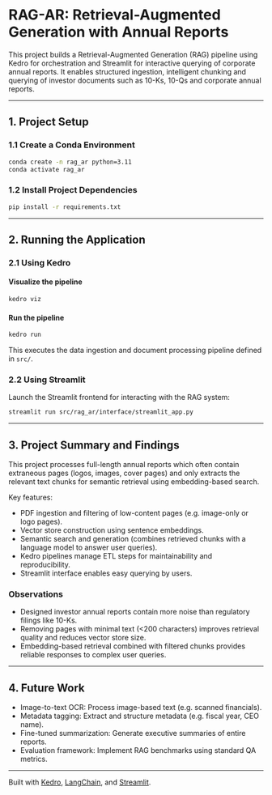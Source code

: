 # RAG-AR: Retrieval-Augmented Generation with Annual Reports

This project builds a Retrieval-Augmented Generation (RAG) pipeline using Kedro for orchestration and Streamlit for interactive querying of corporate annual reports. It enables structured ingestion, intelligent chunking and querying of investor documents such as 10-Ks, 10-Qs and corporate annual reports.

---

## 1. Project Setup

### 1.1 Create a Conda Environment

```bash
conda create -n rag_ar python=3.11
conda activate rag_ar
```

### 1.2 Install Project Dependencies

```bash
pip install -r requirements.txt
```

---

## 2. Running the Application

### 2.1 Using Kedro

#### Visualize the pipeline
```bash
kedro viz
```

#### Run the pipeline
```bash
kedro run
```

This executes the data ingestion and document processing pipeline defined in `src/`.

### 2.2 Using Streamlit

Launch the Streamlit frontend for interacting with the RAG system:

```bash
streamlit run src/rag_ar/interface/streamlit_app.py
```

---

## 3. Project Summary and Findings

This project processes full-length annual reports which often contain extraneous pages (logos, images, cover pages) and only extracts the relevant text chunks for semantic retrieval using embedding-based search. 

Key features:
- PDF ingestion and filtering of low-content pages (e.g. image-only or logo pages).
- Vector store construction using sentence embeddings.
- Semantic search and generation (combines retrieved chunks with a language model to answer user queries).
- Kedro pipelines manage ETL steps for maintainability and reproducibility.
- Streamlit interface enables easy querying by users.

### Observations

- Designed investor annual reports contain more noise than regulatory filings like 10-Ks.
- Removing pages with minimal text (<200 characters) improves retrieval quality and reduces vector store size.
- Embedding-based retrieval combined with filtered chunks provides reliable responses to complex user queries.

---

## 4. Future Work

- Image-to-text OCR: Process image-based text (e.g. scanned financials).
- Metadata tagging: Extract and structure metadata (e.g. fiscal year, CEO name).
- Fine-tuned summarization: Generate executive summaries of entire reports.
- Evaluation framework: Implement RAG benchmarks using standard QA metrics.

---

Built with [Kedro](https://kedro.org/), [LangChain](https://www.langchain.com/), and [Streamlit](https://streamlit.io/).
